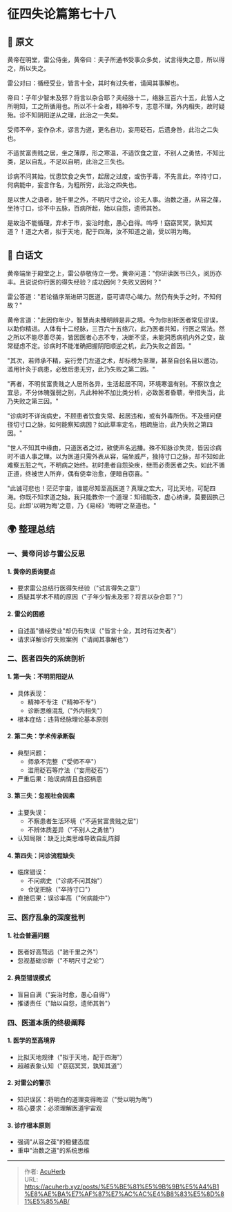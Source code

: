 # 征四失论篇第七十八


## 📜 原文

黄帝在明堂，雷公侍坐，黄帝曰：夫子所通书受事众多矣，试言得失之意，所以得之，所以失之。

雷公对曰：循经受业，皆言十全，其时有过失者，请闻其事解也。

帝曰：子年少智未及邪？将言以杂合耶？夫经脉十二，络脉三百六十五，此皆人之所明知，工之所循用也。所以不十全者，精神不专，志意不理，外内相失，故时疑殆。诊不知阴阳逆从之理，此治之一失矣。

受师不卒，妄作杂术，谬言为道，更名自功，妄用砭石，后遗身咎，此治之二失也。

不适贫富贵贱之居，坐之薄厚，形之寒温，不适饮食之宜，不别人之勇怯，不知比类，足以自乱，不足以自明，此治之三失也。

诊病不问其始，忧患饮食之失节，起居之过度，或伤于毒，不先言此，卒持寸口，何病能中，妄言作名，为粗所穷，此治之四失也。

是以世人之语者，驰千里之外，不明尺寸之论，诊无人事。治数之道，从容之葆，坐持寸口，诊不中五脉，百病所起，始以自怨，遗师其咎。

是故治不能循理，弃术于市，妄治时愈，愚心自得。呜呼！窈窈冥冥，孰知其道？！道之大者，拟于天地，配于四海，汝不知道之谕，受以明为晦。

## 🌿 白话文

黄帝端坐于殿堂之上，雷公恭敬侍立一旁。黄帝问道："你研读医书已久，阅历亦丰。且说说你行医的得失经验？成功因何？失败又因何？"

雷公答道："若论循序渐进研习医道，臣可谓尽心竭力。然仍有失手之时，不知何故？"

黄帝言道："此因你年少，智慧尚未臻明辨是非之境。今为你剖析医者常见谬误，以助你精进。人体有十二经脉，三百六十五络穴，此乃医者共知，行医之常法。然之所以不能尽善尽美，皆因医者心志不专，决断不坚，未能洞悉病机内外之变，故常疑虑不定。诊病时不能准确把握阴阳顺逆之机，此乃失败之首因。"

"其次，若师承不精，妄行旁门左道之术，却标榜为至理，甚至自创名目以邀功，滥用针灸于病患，必致后患无穷，此乃失败之第二因。"

"再者，不明贫富贵贱之人居所各异，生活起居不同，环境寒温有别。不察饮食之宜忌，不分体魄强弱之别，凡此种种不加比类分析，必致医者昏聩，举措失当，此乃失败之第三因。"

"诊病时不详询病史，不顾患者饮食失常、起居违和，或有外毒所伤。不及细问便径切寸口之脉，如何能察知病因？如此草率定名，粗疏施治，此乃失败之第四因。"

"世人不知其中缘由，只道医者之过，致使声名远播。殊不知脉诊失灵，皆因诊病时不谙人事之理。以为医道只需外表从容，端坐威严，独持寸口之脉，却不知如此难察五脏之气，不明病之始终。初时患者自怨染疾，继而必责医者之失。如此不循正道，终被世人所弃，偶有侥幸治愈，便暗自窃喜。"

"此诚可悲也！茫茫宇宙，谁能尽知至高医道？真理之宏大，可比天地，可配四海。你既不知求道之始，我只能教你一个道理：知错能改，虚心纳谏，莫要固执己见。此即'以明为晦'之意，乃《易经》'晦明'之至道也。"

## 🌍 整理总结

### 一、黄帝问诊与雷公反思

#### 1. 黄帝的质询要点
- 要求雷公总结行医得失经验（"试言得失之意"）
- 质疑其学术不精的原因（"子年少智未及邪？将言以杂合耶？"）

#### 2. 雷公的困惑
- 自述虽"循经受业"却仍有失误（"皆言十全，其时有过失者"）
- 请求详解诊疗失败案例（"请闻其事解也"）

### 二、医者四失的系统剖析

#### 1. 第一失：不明阴阳逆从
- 具体表现：
  - 精神不专注（"精神不专"）
  - 诊断思维混乱（"外内相失"）
- 根本症结：违背经脉理论基本原则

#### 2. 第二失：学术传承断裂
- 典型问题：
  - 师承不完整（"受师不卒"）
  - 滥用砭石等疗法（"妄用砭石"）
- 严重后果：贻误病情且自招祸患

#### 3. 第三失：忽视社会因素
- 主要失误：
  - 不察患者生活环境（"不适贫富贵贱之居"）
  - 不辨体质差异（"不别人之勇怯"）
- 认知局限：缺乏比类思维导致自乱阵脚

#### 4. 第四失：问诊流程缺失
- 临床错误：
  - 不问病史（"诊病不问其始"）
  - 仓促把脉（"卒持寸口"）
- 直接后果：误诊率高（"何病能中"）

### 三、医疗乱象的深度批判

#### 1. 社会普遍问题
- 医者好高骛远（"驰千里之外"）
- 忽视基础诊断（"不明尺寸之论"）

#### 2. 典型错误模式
- 盲目自满（"妄治时愈，愚心自得"）
- 推诿责任（"始以自怨，遗师其咎"）

### 四、医道本质的终极阐释

#### 1. 医学的至高境界
- 比拟天地规律（"拟于天地，配于四海"）
- 超越表象认知（"窈窈冥冥，孰知其道"）

#### 2. 对雷公的警示
- 知识误区：将明白的道理变得晦涩（"受以明为晦"）
- 核心要求：必须理解医道宇宙观

#### 3. 诊疗根本原则
- 强调"从容之葆"的稳健态度
- 重申"治数之道"的系统思维


---

> 作者: [AcuHerb](https://acuherb.xyz)  
> URL: https://acuherb.xyz/posts/%E5%BE%81%E5%9B%9B%E5%A4%B1%E8%AE%BA%E7%AF%87%E7%AC%AC%E4%B8%83%E5%8D%81%E5%85%AB/  

